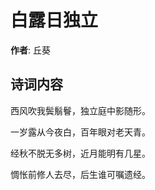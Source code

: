 # 白露日独立

**作者**: 丘葵

## 诗词内容

西风吹我鬓鬅鬙，独立庭中影随形。

一岁露从今夜白，百年眼对老天青。

经秋不脱无多树，近月能明有几星。

惆怅前修人去尽，后生谁可嘱遗经。

